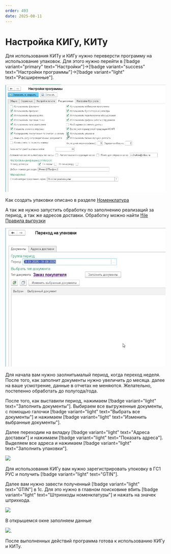 ```yaml
---
order: 493
date: 2025-08-11
---
```


# Настройка КИГу, КИТу

Для использования КИТу и КИГу нужно переверсти программу на использование упаковок. Для этого нужно перейти в 
[!badge variant="primary" text="Настройки"]->[!badge variant="success" text="Настройки программы"]->[!badge variant="light" text="Расширенные"].

![](/images/маркировка/кигу.jpg)

Как создать упаковки описано в разделе [Номенклатура](https://vodavoz.github.io/Manual/2-описание-справочников-и-документов/1-справочники/3-товары-и-ценообразование/2-номенклатура/)

А так же нужно запустить обработку по заполнению реализаций за период, а так же адресов доставки. Обработку можно найти [!file Правила выгрузки](/file/file/ПереходНаУпаковки_30.07.25.epf)

![](/images/маркировка/кигу1.jpg)

Для начала вам нужно заолнитьмалый период, когда переход неделя. После того, как заполнит документы нужно увеличить до месяца. далее на ваше усмотрение, данные в отчетах не меняются.
Желательно, постепенно обработать до полугода/года. 

После того, как выставили период, нажимаем [!badge variant="light" text="Заполнить документы"]. Выбираем все выгруженные документы, с помощью галочки [!badge variant="light" text="Выбрать все документы"] 
и нажимаем [!badge variant="light" text="Изменить выбранные документы"].

Далее переходим на вкладку [!badge variant="light" text="Адреса доставки"] и нажимаем [!badge variant="light" text="Показать адреса"]. Выделяем все адреса и нажимаем [!badge variant="light" text="Заполнить упаковки"].

![](/images/маркировка/кигу2.gif)

Для использования КИГу вам нужно зарегистрировать упоковку в ГС1 РУС и получить [!badge variant="light" text="GTIN"].

Далее вам нужно завести полученный [!badge variant="light" text="GTIN"] в 1с. Для это нужно в главном поисковике вбить [!badge variant="light" text="Штрихкоды номенклатуры"] и нажать на значек штрихкода.

![](/images/маркировка/кигу.gif)

В открышемся окне заполняем данные

![](/images/маркировка/кигу1.gif).

После выполненных действий программа готова к использованию КИГу и КИТу.









